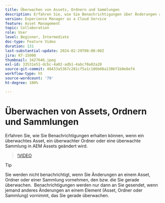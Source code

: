 ```yaml
---
title: Überwachen von Assets, Ordnern und Sammlungen
description: Erfahren Sie, wie Sie Benachrichtigungen über Änderungen an Assets, Ordnern oder Sammlungen in AEM Assets erhalten können.
version: Experience Manager as a Cloud Service
feature: Asset Management
topic: Collaboration
role: User
level: Beginner, Intermediate
doc-type: Feature Video
duration: 131
last-substantial-update: 2024-02-29T00:00:00Z
jira: KT-15000
thumbnail: 3427646.jpeg
exl-id: 33531e51-dcbc-4a02-adb1-4abc70a02a28
source-git-commit: 48433a5367c281cf5a1c106b08a1306f1b0e8ef4
workflow-type: ht
source-wordcount: '79'
ht-degree: 100%

---
```


# Überwachen von Assets, Ordnern und Sammlungen

Erfahren Sie, wie Sie Benachrichtigungen erhalten können, wenn ein überwachtes Asset, ein überwachter Ordner oder eine überwachte Sammlung in AEM Assets geändert wird.

>[!VIDEO](https://video.tv.adobe.com/v/3439634/?learn=on&captions=ger)

>[!TIP]
>
> Sie werden nicht benachrichtigt, wenn Sie Änderungen an einem Asset, Ordner oder einer Sammlung vornehmen, den bzw. die Sie gerade überwachen.  Benachrichtigungen werden nur dann an Sie gesendet, wenn jemand anderes Änderungen an einem Element (Asset, Ordner oder Sammlung) vornimmt, das Sie gerade überwachen.
